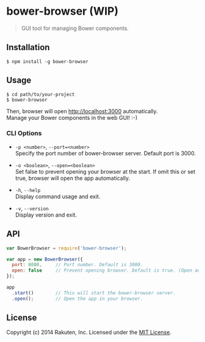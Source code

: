# bower-browser (WIP)

> GUI tool for managing Bower components.

## Installation
```shell
$ npm install -g bower-browser
```

## Usage
```shell
$ cd path/to/your-project
$ bower-browser
```

Then, browser will open <http://localhost:3000> automatically.  
Manage your Bower components in the web GUI! :-)

### CLI Options
* `-p <number>`, `--port=<number>`  
  Specify the port number of bower-browser server.
  Default port is 3000.

* `-o <boolean>`, `--open=<boolean>`  
  Set false to prevent opening your browser at the start.
  If omit this or set true, browser will open the app automatically.

* `-h`, `--help`  
  Display command usage and exit.

* `-v`, `--version`  
  Display version and exit.

## API
```javascript
var BowerBrowser = require('bower-browser');

var app = new BowerBrowser({
  port: 8080,     // Port number. Default is 3000.
  open: false     // Prevent opening browser. Default is true. (Open automatically)
});

app
  .start()        // This will start the bower-browser server.
  .open();        // Open the app in your browser.
```

## License
Copyright (c) 2014 Rakuten, Inc. Licensed under the [MIT License](LICENSE).
